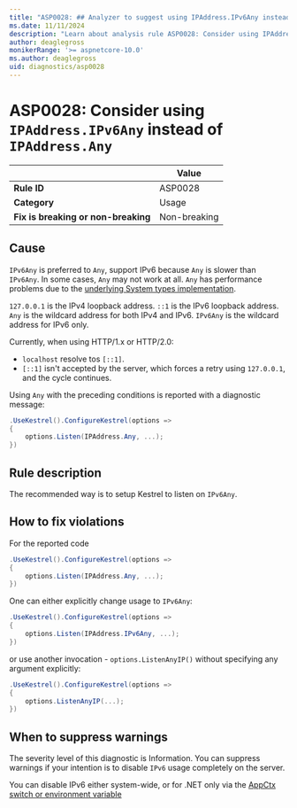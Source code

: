 ```yaml
---
title: "ASP0028: ## Analyzer to suggest using IPAddress.IPv6Any instead of IPAddress.Any if applicable" 
ms.date: 11/11/2024
description: "Learn about analysis rule ASP0028: Consider using IPAddress.IPv6Any instead of IPAddress.Any"
author: deaglegross
monikerRange: '>= aspnetcore-10.0'
ms.author: deaglegross
uid: diagnostics/asp0028
---
```

# ASP0028: Consider using `IPAddress.IPv6Any` instead of `IPAddress.Any`

|                                     | Value        |
| -                                   | -            |
| **Rule ID**                         | ASP0028      |
| **Category**                        | Usage        |
| **Fix is breaking or non-breaking** | Non-breaking |

## Cause

`IPv6Any` is preferred to `Any`, support IPv6 because `Any` is slower than `IPv6Any`. In some cases, `Any` may not work at all. `Any` has performance problems due to the [underlying System types implementation](https://github.com/dotnet/runtime/issues/82404).

`127.0.0.1` is the IPv4 loopback address. `::1` is the IPv6 loopback address. `Any` is the wildcard address for both IPv4 and IPv6. `IPv6Any` is the wildcard address for IPv6 only.

Currently, when using  HTTP/1.x or HTTP/2.0:

* `localhost` resolve tos `[::1]`.
* `[::1]` isn't accepted by the server, which forces a retry using `127.0.0.1`, and the cycle continues.

Using `Any` with the preceding conditions is reported with a diagnostic message:

```csharp
.UseKestrel().ConfigureKestrel(options =>
{ 
    options.Listen(IPAddress.Any, ...);
})
```

## Rule description

The recommended way is to setup Kestrel to listen on `IPv6Any`.

## How to fix violations

For the reported code
```csharp
.UseKestrel().ConfigureKestrel(options =>
{ 
    options.Listen(IPAddress.Any, ...);
})
```

One can either explicitly change usage to `IPv6Any`:
```csharp
.UseKestrel().ConfigureKestrel(options =>
{ 
    options.Listen(IPAddress.IPv6Any, ...);
})
```

or use another invocation - `options.ListenAnyIP()` without specifying any argument explicitly:
```csharp
.UseKestrel().ConfigureKestrel(options =>
{ 
    options.ListenAnyIP(...);
})
```

## When to suppress warnings

The severity level of this diagnostic is Information. You can suppress warnings if your intention is to disable `IPv6` usage completely on the server. 

You can disable IPv6 either system-wide, or for .NET only via the [AppCtx switch or environment variable](https://devblogs.microsoft.com/dotnet/dotnet-6-networking-improvements/#an-option-to-globally-disable-ipv6)

